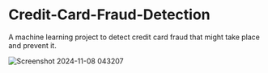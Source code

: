 # Credit-Card-Fraud-Detection
A machine learning project to detect credit card fraud that might take place and prevent it.


![Screenshot 2024-11-08 043207](https://github.com/user-attachments/assets/91cbefb1-0f26-44c0-9ba9-783015cb6f9d)
